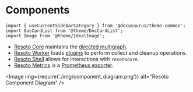 # Components

```mdx-code-block
import { useCurrentSidebarCategory } from '@docusaurus/theme-common';
import DocCardList from '@theme/DocCardList';
import Image from '@theme/IdealImage';
```

- [Resoto Core](./core.md) maintains the [directed multigraph](<https://en.wikipedia.org/wiki/Multigraph#Directed_multigraph_(edges_with_own_identity)>).
- [Resoto Worker](./worker.md) loads [plugins](https://github.com/someengineering/resoto/tree/main/plugins) to perform collect and cleanup operations.
- [Resoto Shell](./shell.md) allows for interactions with `resotocore`.
- [Resoto Metrics](./metrics.md) is a [Prometheus exporter](https://prometheus.io/docs/instrumenting/exporters).

<Image img={require('./img/component_diagram.png')} alt="Resoto Component Diagram" />

<DocCardList items={useCurrentSidebarCategory().items}/>
